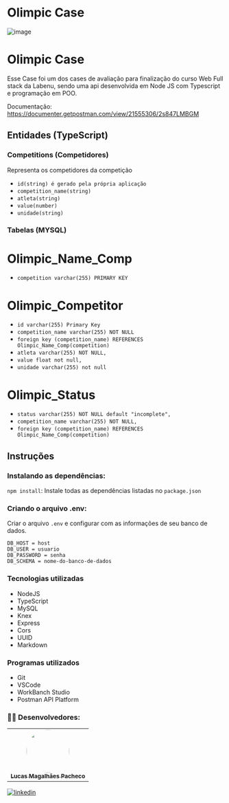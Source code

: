 # Olimpic Case 

![image](https://user-images.githubusercontent.com/104689597/196760913-afdd31e4-1c43-4b65-852c-20789952c868.png)

 # Olimpic Case

Esse Case foi um dos cases de avaliação para finalização do curso Web Full stack da Labenu, sendo uma api desenvolvida em Node JS com Typescript e programação em POO.

Documentação: https://documenter.getpostman.com/view/21555306/2s847LMBGM

## Entidades (TypeScript)

### Competitions (Competidores)

Representa os competidores da competição

- `id(string) é gerado pela própria aplicação`
- `competition_name(string)`
- `atleta(string)`
- `value(number)`
- `unidade(string)`

### Tabelas (MYSQL)

# Olimpic_Name_Comp

- `competition varchar(255) PRIMARY KEY`

# Olimpic_Competitor

- `id varchar(255) Primary Key`
- `competition_name varchar(255) NOT NULL`
- `foreign key (competition_name) REFERENCES Olimpic_Name_Comp(competition)`
- `atleta varchar(255) NOT NULL,`
- `value float not null,`
- `unidade varchar(255) not null`

# Olimpic_Status

 - `status varchar(255) NOT NULL default "incomplete",`
 - `competition_name varchar(255) NOT NULL,`
 - `foreign key (competition_name) REFERENCES Olimpic_Name_Comp(competition)`
 
## Instruções
 
 ### Instalando as dependências:
 
 `npm install`:
 Instale todas as dependências listadas no `package.json`


### Criando o arquivo .env:

Criar o arquivo `.env` e configurar com as informações de seu banco de dados.

```
DB_HOST = host
DB_USER = usuario
DB_PASSWORD = senha
DB_SCHEMA = nome-do-banco-de-dados
```

### Tecnologias utilizadas

-   NodeJS
-   TypeScript
-   MySQL
-   Knex
-   Express
-   Cors
-   UUID
-   Markdown

### Programas utilizados

-   Git
-   VSCode
-   WorkBanch Studio
-   Postman API Platform

### 🧑‍💻 Desenvolvedores:

</h2>
<table align="center">
  <tr>
    </td> <td align="center"><a href="https://github.com/LucasMagalhaesPacheco"><img style="border-radius: 50%;" src="https://avatars.githubusercontent.com/u/104689597?v=4" width="100px;" alt=""/><br /><sub><b>Lucas Magalhães Pacheco</b></sub></a>
  </tr>
</table>

 [![linkedin](https://img.shields.io/badge/linkedin-0A66C2?style=for-the-badge&logo=linkedin&logoColor=white)](https://www.linkedin.com/in/lucas-magalhaes-pacheco/)


